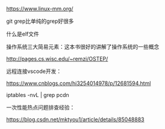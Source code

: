 https://www.linux-mm.org/



git grep比单纯的grep好很多



什么是elf文件



操作系统三大简易元素：这本书很好的讲解了操作系统的一些概念

http://pages.cs.wisc.edu/~remzi/OSTEP/



远程连接vscode开发：

https://www.cnblogs.com/hi3254014978/p/12681594.html



iptables -nvL | grep pcdn



一次性能热点问题排查经验：

https://blog.csdn.net/mktyou1/article/details/85048883

